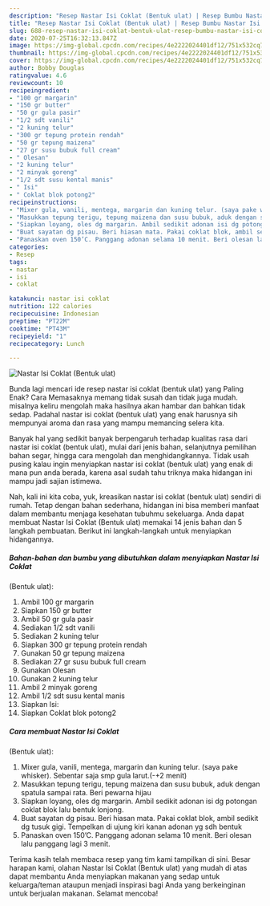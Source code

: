 ```yaml
---
description: "Resep Nastar Isi Coklat (Bentuk ulat) | Resep Bumbu Nastar Isi Coklat (Bentuk ulat) Yang Lezat Sekali"
title: "Resep Nastar Isi Coklat (Bentuk ulat) | Resep Bumbu Nastar Isi Coklat (Bentuk ulat) Yang Lezat Sekali"
slug: 688-resep-nastar-isi-coklat-bentuk-ulat-resep-bumbu-nastar-isi-coklat-bentuk-ulat-yang-lezat-sekali
date: 2020-07-25T16:32:13.847Z
image: https://img-global.cpcdn.com/recipes/4e2222024401df12/751x532cq70/nastar-isi-coklat-bentuk-ulat-foto-resep-utama.jpg
thumbnail: https://img-global.cpcdn.com/recipes/4e2222024401df12/751x532cq70/nastar-isi-coklat-bentuk-ulat-foto-resep-utama.jpg
cover: https://img-global.cpcdn.com/recipes/4e2222024401df12/751x532cq70/nastar-isi-coklat-bentuk-ulat-foto-resep-utama.jpg
author: Bobby Douglas
ratingvalue: 4.6
reviewcount: 10
recipeingredient:
- "100 gr margarin"
- "150 gr butter"
- "50 gr gula pasir"
- "1/2 sdt vanili"
- "2 kuning telur"
- "300 gr tepung protein rendah"
- "50 gr tepung maizena"
- "27 gr susu bubuk full cream"
- " Olesan"
- "2 kuning telur"
- "2 minyak goreng"
- "1/2 sdt susu kental manis"
- " Isi"
- " Coklat blok potong2"
recipeinstructions:
- "Mixer gula, vanili, mentega, margarin dan kuning telur. (saya pake whisker). Sebentar saja smp gula larut.(-+2 menit)"
- "Masukkan tepung terigu, tepung maizena dan susu bubuk, aduk dengan spatula sampai rata. Beri pewarna hijau"
- "Siapkan loyang, oles dg margarin. Ambil sedikit adonan isi dg potongan coklat blok lalu bentuk lonjong."
- "Buat sayatan dg pisau. Beri hiasan mata. Pakai coklat blok, ambil sedikit dg tusuk gigi. Tempelkan di ujung kiri kanan adonan yg sdh bentuk"
- "Panaskan oven 150’C. Panggang adonan selama 10 menit. Beri olesan lalu panggang lagi 3 menit."
categories:
- Resep
tags:
- nastar
- isi
- coklat

katakunci: nastar isi coklat 
nutrition: 122 calories
recipecuisine: Indonesian
preptime: "PT22M"
cooktime: "PT43M"
recipeyield: "1"
recipecategory: Lunch

---
```



![Nastar Isi Coklat
(Bentuk ulat)](https://img-global.cpcdn.com/recipes/4e2222024401df12/751x532cq70/nastar-isi-coklat-bentuk-ulat-foto-resep-utama.jpg)

Bunda lagi mencari ide resep nastar isi coklat
(bentuk ulat) yang Paling Enak? Cara Memasaknya memang tidak susah dan tidak juga mudah. misalnya keliru mengolah maka hasilnya akan hambar dan bahkan tidak sedap. Padahal nastar isi coklat
(bentuk ulat) yang enak harusnya sih mempunyai aroma dan rasa yang mampu memancing selera kita.

Banyak hal yang sedikit banyak berpengaruh terhadap kualitas rasa dari nastar isi coklat
(bentuk ulat), mulai dari jenis bahan, selanjutnya pemilihan bahan segar, hingga cara mengolah dan menghidangkannya. Tidak usah pusing kalau ingin menyiapkan nastar isi coklat
(bentuk ulat) yang enak di mana pun anda berada, karena asal sudah tahu triknya maka hidangan ini mampu jadi sajian istimewa.




Nah, kali ini kita coba, yuk, kreasikan nastar isi coklat
(bentuk ulat) sendiri di rumah. Tetap dengan bahan sederhana, hidangan ini bisa memberi manfaat dalam membantu menjaga kesehatan tubuhmu sekeluarga. Anda dapat membuat Nastar Isi Coklat
(Bentuk ulat) memakai 14 jenis bahan dan 5 langkah pembuatan. Berikut ini langkah-langkah untuk menyiapkan hidangannya.

<!--inarticleads1-->

##### Bahan-bahan dan bumbu yang dibutuhkan dalam menyiapkan Nastar Isi Coklat
(Bentuk ulat):

1. Ambil 100 gr margarin
1. Siapkan 150 gr butter
1. Ambil 50 gr gula pasir
1. Sediakan 1/2 sdt vanili
1. Sediakan 2 kuning telur
1. Siapkan 300 gr tepung protein rendah
1. Gunakan 50 gr tepung maizena
1. Sediakan 27 gr susu bubuk full cream
1. Gunakan  Olesan
1. Gunakan 2 kuning telur
1. Ambil 2 minyak goreng
1. Ambil 1/2 sdt susu kental manis
1. Siapkan  Isi:
1. Siapkan  Coklat blok potong2




<!--inarticleads2-->

##### Cara membuat Nastar Isi Coklat
(Bentuk ulat):

1. Mixer gula, vanili, mentega, margarin dan kuning telur. (saya pake whisker). Sebentar saja smp gula larut.(-+2 menit)
1. Masukkan tepung terigu, tepung maizena dan susu bubuk, aduk dengan spatula sampai rata. Beri pewarna hijau
1. Siapkan loyang, oles dg margarin. Ambil sedikit adonan isi dg potongan coklat blok lalu bentuk lonjong.
1. Buat sayatan dg pisau. Beri hiasan mata. Pakai coklat blok, ambil sedikit dg tusuk gigi. Tempelkan di ujung kiri kanan adonan yg sdh bentuk
1. Panaskan oven 150’C. Panggang adonan selama 10 menit. Beri olesan lalu panggang lagi 3 menit.




Terima kasih telah membaca resep yang tim kami tampilkan di sini. Besar harapan kami, olahan Nastar Isi Coklat
(Bentuk ulat) yang mudah di atas dapat membantu Anda menyiapkan makanan yang sedap untuk keluarga/teman ataupun menjadi inspirasi bagi Anda yang berkeinginan untuk berjualan makanan. Selamat mencoba!

